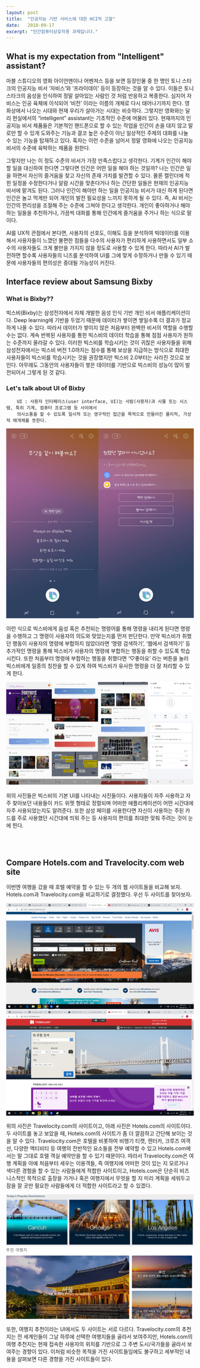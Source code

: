 ```yaml
---
layout: post
title:  "인공지능 기반 서비스에 대한 HCI적 고찰"
date:   2018-09-17
excerpt: "인간컴퓨터상호작용 과제입니다."
---
```


## What is my expectation from "Intelligent" assistant?
<p>
    마블 스튜디오의 영화 아이언맨이나 어벤져스 등을 보면 등장인물 중 한 명인 토니 스타크의 인공지능 비서 ‘자비스’와 ‘프라이데이’ 등이 등장하는 것을 알 수 있다. 이들은 토니 스타크의 음성을 인식하여 정말 살아있는 사람인 것 처럼 반응하고 복종한다. 심지어 자비스는 인공 육체에 이식되어 ‘비전’ 이라는 이름의 개체로 다시 태어나기까지 한다. 영화상에서 나오는 시대와 현재 우리가 살아가는 시대는 비슷하다. 그렇지만 영화와는 달리 현실에서의 “intelligent” assistant는 기초적인 수준에 머물러 있다. 현재까지의 인공지능 비서 제품들은 기본적인 핸드폰으로 할 수 있는 작업을 인간이 손을 대지 않고 말로만 할 수 있게 도와주는 기능과 결코 높은 수준이 아닌 일상적인 주제의 대화를 나눌 수 있는 기능을 탑재하고 있다. 혹자는 이런 수준을 넘어서 정말 영화에 나오는 인공지능 비서의 수준에 육박하는 제품을 원한다.
</p>
<p>
    그렇지만 나는 이 정도 수준의 비서가 가장 만족스럽다고 생각한다. 기계가 인간이 해야 할 일을 대신하여 한다면 그렇다면 인간은 어떤 일을 해야 하는 것일까? 나는 인간은 일을 하면서 자신의 즐거움을 찾고 자신의 존재 가치를 발견할 수 있다. 물론 캘린더에 적힌 일정을 수정한다거나 알람 시간을 맞춘다거나 하는 간단한 일들은 현재의 인공지능 비서에 맡겨도 된다. 그러나 인간이 해야만 하는 일을 인공지능 비서가 대신 하게 된다면 인간은 놀고 먹게만 되어 개인의 발전 필요성을 느끼지 못하게 될 수 있다. 즉, AI 비서는 인간의 편리성을 조절해 주는 수준에 그쳐야 한다고 생각한다. 개인이 좋아하거나 해야 하는 일들을 추천하거나, 가끔씩 대화를 통해 인간에게 즐거움을 주거나 하는 식으로 말이다.
</p>
<p>
    AI를 UX적 관점에서 본다면, 사용자의 선호도, 이해도 등을 분석하여 빅데이터를 이용해서 사용자들이 느꼈던 불편한 점들을 다수의 사용자가 편리하게 사용하면서도 일부 소수의 사용자들도 크게 불만을 가지지 않을 정도로 사용할 수 있게 한다. 따라서 AI가 발전하면 할수록 사용자들의 니즈를 분석하여 UI를 그에 맞게 수정하거나 만들 수 있기 때문에 사용자들의 편의성은 증대될 가능성이 커진다.
</p>


## Interface review about Samsung Bixby
### What is Bixby??
<p>
    빅스비(Bixby)는 삼성전자에서 자체 개발한 음성 인식 기반 개인 비서 애플리케이션이다. Deep learning에 기반을 두었기 때문에 데이터가 쌓이면 쌓일수록 더 결과가 정교하게 나올 수 있다. 따라서 데이터가 쌓이지 않은 처음부터 완벽한 비서의 역할을 수행할 수는 없다. 계속 반복된 사용자를 통한 빅스비의 데이터 학습을 통해 점점 사용자가 원하는 수준까지 올라갈 수 있다. 이러한 빅스비를 학습시키는 것이 귀찮은 사용자들을 위해 삼성전자에서는 빅스비 버전 1.0까지는 점수를 통해 보상을 지급하는 방식으로 최대한 사용자들이 빅스비를 학습시키는 것을 권장했지만 빅스비 2.0부터는 사라진 것으로 보인다. 아무래도 그동안의 사용자들이 쌓은 데이터를 기반으로 빅스비의 성능이 많이 발전되어서 그렇게 된 것 같다.
</p>

### Let's talk about UI of Bixby

```
    UI : 사용자 인터페이스(user interface, UI)는 사람(사용자)과 사물 또는 시스템, 특히 기계, 컴퓨터 프로그램 등 사이에서 
    의사소통을 할 수 있도록 일시적 또는 영구적인 접근을 목적으로 만들어진 물리적, 가상적 매개체를 뜻한다.
```

<img src="https://github.com/chinguboss/chinguboss.github.io/blob/master/_posts/bixby.png"/>
<p>
    이런 식으로 빅스비에게 음성 혹은 추천되는 명령어를 통해 명령을 내리게 된다면 명령을 수행하고 그 명령이 사용자의 의도와 맞았는지를 먼저 판단한다. 만약 빅스비가 취했던 행동이 사용자의 명령에 부합하지 않았더라면 ‘명령 검색하기’, ‘웹에서 검색하기’ 등 추가적인 명령을 통해 빅스비가 사용자의 명령에 부합하는 행동을 취할 수 있도록 학습시킨다. 또한 처음부터 명령에 부합하는 행동을 취했다면 ‘♡좋아요’ 라는 버튼을 눌러 빅스비에게 일종의 칭찬을 할 수 있게 하여 빅스비가 유사한 명령을 더 잘 처리할 수 있게 한다. 
</p>
<img src="https://github.com/chinguboss/chinguboss.github.io/blob/master/_posts/UI1234.png"/>
<p>
    위의 사진들은 빅스비의 기본 UI를 나타내는 사진들이다. 사용자들이 자주 사용하고 자주 찾아보던 내용들이 카드 위젯 형태로 정렬되며 어떠한 애플리케이션이 어떤 시간대에 자주 사용되었는지도 알려준다. 또한 삼성 페이를 사용한다면 자신이 사용하는 주된 카드를 주로 사용했던 시간대에 띄워 주는 등 사용자의 편의를 최대한 맞춰 주려는 것이 눈에 띈다. 
</p>
<br><br>

## Compare Hotels.com and Travelocity.com web site
<p>
    이번엔 여행을 갔을 때 호텔 예약을 할 수 있는 두 개의 웹 사이트들을 비교해 보자. Hotels.com과 Travelocity.com을 비교하기로 결정했다. 
우선 두 사이트를 찾아보자.
</p>
<img src="https://github.com/chinguboss/chinguboss.github.io/blob/master/_posts/travelocity.png"/><br>
<img src="https://github.com/chinguboss/chinguboss.github.io/blob/master/_posts/hotels.png"/><br>
<p>
    위의 사진은 Travelocity.com의 사이트이고, 아래 사진은 Hotels.com의 사이트이다. 두 사이트를 놓고 보았을 때, Hotels.com의 사이트가 좀 더 깔끔하고 간단해 보이는 것을 알 수 있다. Travelocity.com은 호텔을 비롯하여 비행기 티켓, 렌터카, 크루즈 여객선, 다양한 액티비티 등 여행의 전반적인 요소들을 전부 예약할 수 있고 Hotels.com에서는 말 그대로 호텔 객실 예약만을 할 수 있기 때문이다. 따라서 Travelocity.com은 여행 계획을 아예 처음부터 세우는 이용객들, 즉 여행지에 어떠한 것이 있는 지 모르거나 색다른 경험을 할 수 있는 사람들에게 적합한 사이트이고, Hotels.com은 단순히 비즈니스적인 목적으로 출장을 가거나 혹은 여행지에서 무엇을 할 지 미리 계획을 세워두고 잠을 잘 곳만 필요한 사람들에게 더 적합한 사이트라고 할 수 있겠다.
</p>
<img src="https://github.com/chinguboss/chinguboss.github.io/blob/master/_posts/travelUI.png"/><br>
<img src="https://github.com/chinguboss/chinguboss.github.io/blob/master/_posts/hotelsUI.png"/><br>
<p>
    또한, 여행지 추천이라는 UI에서도 두 사이트는 서로 다르다. Travelocity.com의 추천지는 전 세계인들이 그날 하루에 선택한 여행지들을 골라서 보여주지만, Hotels.com의 여행 추천지는 현재 접속한 사용자의 위치를 기반으로 그 주변 도시/국가들을 골라서 보여주는 경향이 있다.
 이처럼 비슷한 목적을 가진 사이트들임에도 불구하고 세부적인 내용을 살펴보면 다른 경향을 가진 사이트들이 있다. 
</p>
